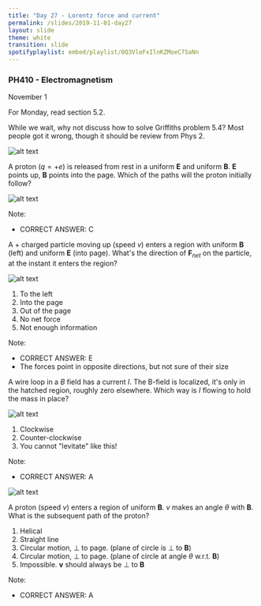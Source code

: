 ```yaml
---
title: "Day 27 - Lorentz force and current"
permalink: /slides/2019-11-01-day27
layout: slide
theme: white
transition: slide
spotifyplaylist: embed/playlist/0Q3VleFxIlnKZMoeC75aNn
---
```


<section data-markdown="">

### PH410 - Electromagnetism

November 1

For Monday, read section 5.2.

While we wait, why not discuss how to solve Griffiths problem 5.4? Most people got it wrong, though it should be review from Phys 2.

![alt text](../images/prob5.4.png "Logo Title Text 1")


<!--this doesn't work... {% include spotifyplaylist.html id=page.spotifyplaylist %}-->
</section>

<section data-markdown>

A proton ($q=+e$) is released from rest in a uniform $\mathbf{E}$ and uniform $\mathbf{B}$.  $\mathbf{E}$ points up, $\mathbf{B}$ points into the page.  Which of the paths will the proton initially follow?

![alt text](../images/d27-proton-in-EandB.png "Logo Title Text 1")

Note:
* CORRECT ANSWER: C
</section>

<section data-markdown>

A + charged particle moving up (speed $v$) enters a region with uniform $\mathbf{B}$ (left) and uniform $\mathbf{E}$ (into page). What's the direction of $\mathbf{F}_{net}$ on the particle, at the instant it enters the region?

![alt text](../images/d27-charge_enters_EandB.png "Logo Title Text 1")

1. To the left
2. Into the page
3. Out of the page
4. No net force
5. Not enough information

Note:
* CORRECT ANSWER: E
* The forces point in opposite directions, but not sure of their size
</section>

<section data-markdown>

A wire loop in a $B$ field has a current $I$. The B-field is localized, it's only in the hatched region, roughly zero elsewhere. Which way is $I$ flowing to hold the mass in place?

![alt text](../images/d27-B_holding_mass.png "Logo Title Text 1")

1. Clockwise
2. Counter-clockwise
3. You cannot "levitate" like this!

Note:
* CORRECT ANSWER: A

</section>

<section data-markdown>

![alt text](../images/d27-v_at_an_angle_to_B.png "Logo Title Text 1")

A proton (speed $v$) enters a region of uniform $\mathbf{B}$. $v$ makes an angle $\theta$ with $\mathbf{B}$. What is the subsequent path of the proton?

1. Helical
2. Straight line
3. Circular motion, $\perp$ to page. (plane of circle is $\perp$ to $\mathbf{B}$)
4. Circular motion, $\perp$ to page. (plane of circle at angle $\theta$ w.r.t. $\mathbf{B}$)
5. Impossible.  $\mathbf{v}$ should always be $\perp$ to $\mathbf{B}$

Note:
* CORRECT ANSWER: A
</section>
